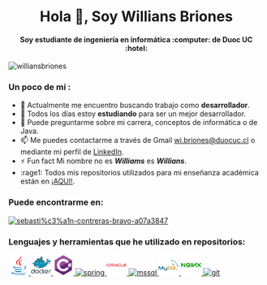 <h1 align="center"> Hola 👋, Soy Willians Briones</h1>
<h4 align="center"> Soy estudiante de ingeniería en informática :computer: de Duoc UC :hotel:</h4>

<p align="left"> <img src="https://img.shields.io/badge/Desarrollador%20en%20java-B0310F" alt="williansbriones"/></p>

### Un poco de mi :
- 🔭 Actualmente me encuentro buscando trabajo como __desarrollador__.
- 🌱 Todos los días estoy __estudiando__ para ser un mejor desarrollador.
- 💬 Puede preguntarme sobre mi carrera, conceptos de informática o de Java.
- 📫 Me puedes contactarme a través de Gmail wi.briones@duocuc.cl o mediante mi perfil de [LinkedIn](https://www.linkedin.com/in/willians-felipe-briones-munoz-2a3292252/).
- ⚡ Fun fact Mi nombre no es __*Williams*__ es __*Willians*__.
- :rage1: Todos mis repositorios utilizados para mi enseñanza académica están en [¡AQUI!](https://github.com/williansbriones?tab=repositories).

### Puede encontrarme en:
<p align="left">
<a href="https://www.linkedin.com/in/willians-felipe-briones-munoz-2a3292252/" target="blank"><img align="center" src="https://raw.githubusercontent.com/rahuldkjain/github-profile-readme-generator/master/src/images/icons/Social/linked-in-alt.svg" alt="sebasti%c3%a1n-contreras-bravo-a07a3847" height="30" width="40" /></a>
</p>

### Lenguajes y herramientas que he utilizado en repositorios:
<p aling="left" >
  <a href="https://www.java.com" target="_blank" rel="noreferrer"> <img src="https://raw.githubusercontent.com/devicons/devicon/master/icons/java/java-original.svg" alt="java" width="40" height="40"/> </a>
  <a href="https://www.docker.com/" target="_blank" rel="noreferrer"> <img src="https://raw.githubusercontent.com/devicons/devicon/master/icons/docker/docker-original-wordmark.svg" alt="docker" width="40"   height="40"/> </a>
  <a href="https://www.w3schools.com/cs/" target="_blank" rel="noreferrer"> <img src="https://raw.githubusercontent.com/devicons/devicon/master/icons/csharp/csharp-original.svg" alt="csharp" width="40"   height="40"/> </a>
  <a href="https://spring.io/" target="_blank" rel="noreferrer"> <img src="https://www.vectorlogo.zone/logos/springio/springio-icon.svg" alt="spring" width="40" height="40"/> </a>
  <a href="https://www.oracle.com/" target="_blank" rel="noreferrer"> <img src="https://raw.githubusercontent.com/devicons/devicon/master/icons/oracle/oracle-original.svg" alt="oracle" width="40" height="40"/> </a>
  <a href="https://www.microsoft.com/en-us/sql-server" target="_blank" rel="noreferrer"> <img src="https://www.svgrepo.com/show/303229/microsoft-sql-server-logo.svg" alt="mssql" width="40" height="40"/> </a>
  <a href="https://www.mysql.com/" target="_blank" rel="noreferrer"> <img src="https://raw.githubusercontent.com/devicons/devicon/master/icons/mysql/mysql-original-wordmark.svg" alt="mysql" width="40" height="40"/> </a>
  <a href="https://www.nginx.com" target="_blank" rel="noreferrer"> <img src="https://raw.githubusercontent.com/devicons/devicon/master/icons/nginx/nginx-original.svg" alt="nginx" width="40" height="40"/> </a>
  <a href="https://git-scm.com/" target="_blank" rel="noreferrer"> <img src="https://www.vectorlogo.zone/logos/git-scm/git-scm-icon.svg" alt="git" width="40" height="40"/> </a>
</p>
<!--
**williansbriones/williansbriones** is a ✨ _special_ ✨ repository because its `README.md` (this file) appears on your GitHub profile.

Here are some ideas to get you started:

- 🔭 I’m currently working on ...
- 🌱 I’m currently learning ...
- 👯 I’m looking to collaborate on ...
- 🤔 I’m looking for help with ...
- 💬 Ask me about ...
- 📫 How to reach me: ...
- 😄 Pronouns: ...
- ⚡ Fun fact: ...
-->
